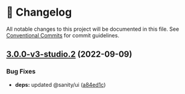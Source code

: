 <!-- markdownlint-disable --><!-- textlint-disable -->

# 📓 Changelog

All notable changes to this project will be documented in this file. See
[Conventional Commits](https://conventionalcommits.org) for commit guidelines.

## [3.0.0-v3-studio.2](https://github.com/sanity-io/google-maps-input/compare/v3.0.0-v3-studio.1...v3.0.0-v3-studio.2) (2022-09-09)

### Bug Fixes

- **deps:** updated @sanity/ui ([a84ed1c](https://github.com/sanity-io/google-maps-input/commit/a84ed1ccd7f7ec6673eaf79ad5926bb483f58092))
